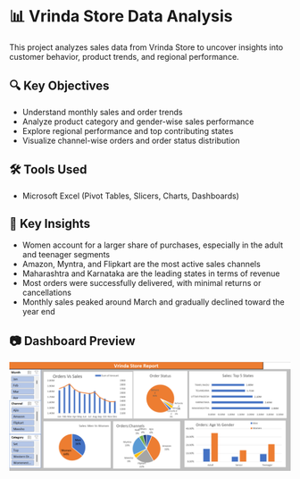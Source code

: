 # 📊 Vrinda Store Data Analysis

This project analyzes sales data from Vrinda Store to uncover insights into customer behavior, product trends, and regional performance.

## 🔍 Key Objectives
- Understand monthly sales and order trends  
- Analyze product category and gender-wise sales performance  
- Explore regional performance and top contributing states  
- Visualize channel-wise orders and order status distribution  

## 🛠️ Tools Used
- Microsoft Excel (Pivot Tables, Slicers, Charts, Dashboards)

## 📌 Key Insights
- Women account for a larger share of purchases, especially in the adult and teenager segments  
- Amazon, Myntra, and Flipkart are the most active sales channels  
- Maharashtra and Karnataka are the leading states in terms of revenue  
- Most orders were successfully delivered, with minimal returns or cancellations  
- Monthly sales peaked around March and gradually declined toward the year end  

## 📷 Dashboard Preview

![Vrinda Store Dashboard](Dashboard.png)
